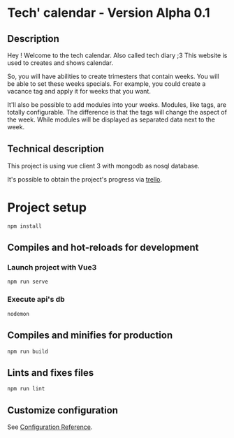 # Tech' calendar - Version Alpha 0.1
## Description

Hey ! Welcome to the tech calendar. Also called tech diary ;3
This website is used to creates and shows calendar.

So, you will have abilities to create trimesters that contain weeks. You will be able to set these weeks specials. 
For example, you could create a vacance tag and apply it for weeks that you want.  

It'll also be possible to add modules into your weeks.
Modules, like tags, are totally configurable. The difference is that the tags will change the aspect of the week. While modules will be displayed as separated data next to the week. 

## Technical description
This project is using vue client 3 with mongodb as nosql database. 

It's possible to obtain the project's progress via [trello](https://trello.com/b/3His3uPP/mytechcalendar).

# Project setup
```
npm install
```

## Compiles and hot-reloads for development
### Launch project with Vue3
```
npm run serve 
```
### Execute api's db

```
nodemon
```


## Compiles and minifies for production
```
npm run build
```

## Lints and fixes files
```
npm run lint
```

## Customize configuration
See [Configuration Reference](https://cli.vuejs.org/config/).
